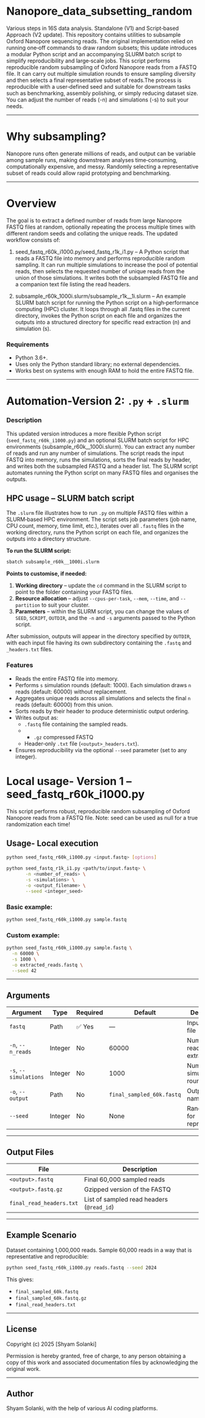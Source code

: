 # Nanopore_data_subsetting_random
Various steps in 16S data analysis. Standalone (V1) and Script‑based Approach (V2 update).
This repository contains utilities to subsample Oxford Nanopore sequencing reads. The original implementation relied on running one‑off commands to draw random subsets; this update introduces a modular Python script and an accompanying SLURM batch script to simplify reproducibility and large‑scale jobs. This script performs reproducible random subsampling of Oxford Nanopore reads from a FASTQ file. It can carry out multiple simulation rounds to ensure sampling diversity and then selects a final representative subset of reads.The process is reproducible with a user‑defined seed and suitable for downstream tasks such as benchmarking, assembly polishing, or simply reducing dataset size. You can adjust the number of reads (-n) and simulations (-s) to suit your needs.

---

# Why subsampling?

Nanopore runs often generate millions of reads, and output can be variable among sample runs, making downstream analyses time‑consuming, computationally expensive, and messy. Randomly selecting a representative subset of reads could allow rapid prototyping and benchmarking.

---

# Overview

The goal is to extract a defined number of reads from large Nanopore FASTQ files at random, optionally repeating the process multiple times with different random seeds and collating the unique reads. The updated workflow consists of:

1. seed_fastq_r60k_i1000.py/seed_fastq_r1k_i1.py – A Python script that reads a FASTQ file into memory and performs reproducible random sampling. It can run multiple simulations to increase the pool of potential reads, then selects the requested number of unique reads from the union of those simulations. It writes both the subsampled FASTQ file and a companion text file listing the read headers.

2. subsample_r60k_1000i.slurm/subsample_r1k__1i.slurm – An example SLURM batch script for running the Python script on a high‑performance computing (HPC) cluster. It loops through all .fastq files in the current directory, invokes the Python script on each file and organizes the outputs into a structured directory for specific read extraction (n) and simulation (s).


### Requirements

* Python 3.6+.
* Uses only the Python standard library; no external dependencies.
* Works best on systems with enough RAM to hold the entire FASTQ file.

---


# Automation-Version 2: `.py` + `.slurm`

### Description

This updated version introduces a more flexible Python script (`seed_fastq_r60k_i1000.py`) and an optional SLURM batch script for HPC environments (subsample_r60k__1000i.slurm).  You can extract any number of reads and run any number of simulations.  The script reads the input FASTQ into memory, runs the simulations, sorts the final reads by header, and writes both the subsampled FASTQ and a header list.  The SLURM script automates running the Python script on many FASTQ files and organises the outputs.


## HPC usage – SLURM batch script

The `.slurm` file illustrates how to run `.py` on multiple FASTQ files within a SLURM‑based HPC environment.  The script sets job parameters (job name, CPU count, memory, time limit, etc.), iterates over all `.fastq` files in the working directory, runs the Python script on each file, and organizes the outputs into a directory structure.

**To run the SLURM script:**

```bash
sbatch subsample_r60k__1000i.slurm
```

**Points to customise, if needed:**

1. **Working directory** – update the `cd` command in the SLURM script to point to the folder containing your FASTQ files.
2. **Resource allocation** – adjust `--cpus-per-task`, `--mem`, `--time`, and `--partition` to suit your cluster.
3. **Parameters** – within the SLURM script, you can change the values of `SEED`, `SCRIPT`, `OUTDIR`, and the `-n` and `-s` arguments passed to the Python script.

After submission, outputs will appear in the directory specified by `OUTDIR`, with each input file having its own subdirectory containing the `.fastq` and `_headers.txt` files.


### Features

* Reads the entire FASTQ file into memory.
* Performs `s` simulation rounds (default: 1000).  Each simulation draws `n` reads (default: 60000) without replacement.
* Aggregates unique reads across all simulations and selects the final `n` reads (default: 60000) from this union.
* Sorts reads by their header to produce deterministic output ordering.
* Writes output as:
  - `.fastq` file containing the sampled reads.
  -   - `.gz` compressed FASTQ
  - Header‑only `.txt` file (`<output>_headers.txt`).
* Ensures reproducibility via the optional `--seed` parameter (set to any integer).

# Local usage- Version 1 – seed_fastq_r60k_i1000.py

This script performs robust, reproducible random subsampling of Oxford Nanopore reads from a FASTQ file. 
Note: seed can be used as null for a true randomization each time!

## Usage- Local execution

```bash
python seed_fastq_r60k_i1000.py <input.fastq> [options]

python seed_fastq_r1k_i1.py <path/to/input.fastq> \
       -n <number_of_reads> \
       -s <simulations> \
       -o <output_filename> \
       --seed <integer_seed>
```

### Basic example:

```bash
python seed_fastq_r60k_i1000.py sample.fastq
```

### Custom example:

```bash
python seed_fastq_r60k_i1000.py sample.fastq \
  -n 60000 \
  -s 1000 \
  -o extracted_reads.fastq \
  --seed 42
```

---

## Arguments

| Argument               | Type     | Required | Default                   | Description |
|------------------------|----------|----------|---------------------------|-------------|
| `fastq`                | Path     | ✅ Yes   | —                         | Input FASTQ file |
| `-n`, `--n_reads`      | Integer  | No       | 60000                     | Number of reads to extract |
| `-s`, `--simulations`  | Integer  | No       | 1000                      | Number of simulation rounds |
| `-o`, `--output`       | Path     | No       | `final_sampled_60k.fastq` | Output file name |
| `--seed`               | Integer  | No       | None                      | Random seed for reproducibility |

---

## Output Files

| File                         | Description |
|------------------------------|-------------|
| `<output>.fastq`             | Final 60,000 sampled reads |
| `<output>.fastq.gz`          | Gzipped version of the FASTQ |
| `final_read_headers.txt`     | List of sampled read headers (`@read_id`) |

---

## Example Scenario

Dataset containing 1,000,000 reads. Sample 60,000 reads in a way that is representative and reproducible:

```bash
python seed_fastq_r60k_i1000.py reads.fastq --seed 2024
```

This gives:
- `final_sampled_60k.fastq`
- `final_sampled_60k.fastq.gz`
- `final_read_headers.txt`

---

## License

Copyright (c) 2025 [Shyam Solanki]

Permission is hereby granted, free of charge, to any person obtaining a copy
of this work and associated documentation files by acknowledging the original work.



---

## Author

Shyam Solanki, with the help of various AI coding platforms.
